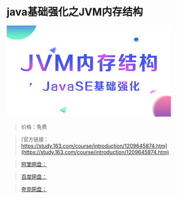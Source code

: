 # java基础强化之JVM内存结构

![img](../../../assets/study163/free/a77ec4a892924c83a6bc3b72dea69288.jpg)

> 价格：免费

> [官方链接：https://study.163.com/course/introduction/1209645874.htm](https://study.163.com/course/introduction/1209645874.htm)

> [阿里网盘：]()

> [百度网盘：]()

> [夸克网盘：]()
